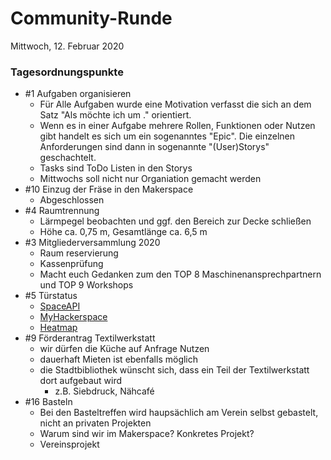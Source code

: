 # **Community-Runde**
Mittwoch, 12. Februar 2020

### Tagesordnungspunkte

* #1 Aufgaben organisieren
  * Für Alle Aufgaben wurde eine Motivation verfasst die sich an dem Satz "Als <Rolle> möchte ich <Funktion> um <Nutzen>." orientiert.
  * Wenn es in einer Aufgabe mehrere Rollen, Funktionen oder Nutzen gibt handelt es sich um ein sogenanntes "Epic". Die einzelnen Anforderungen sind dann in sogenannte "(User)Storys" geschachtelt.
  * Tasks sind ToDo Listen in den Storys
  * Mittwochs soll nicht nur Organiation gemacht werden
* #10 Einzug der Fräse in den Makerspace
  * Abgeschlossen
* #4 Raumtrennung
  * Lärmpegel beobachten und ggf. den Bereich zur Decke schließen
  * Höhe ca. 0,75 m, Gesamtlänge ca. 6,5 m
* #3 Mitgliederversammlung 2020
  * Raum reservierung
  * Kassenprüfung
  * Macht euch Gedanken zum den TOP 8 Maschinenansprechpartnern und TOP 9 Workshops
* #5 Türstatus
  * [SpaceAPI](www.spaceapi.io)
  * [MyHackerspace](https://spaceapi.io/apps/my-hackerspace/)
  * [Heatmap](https://spaceapi.vanheusden.com/show.php?id=Makerspace+G%C3%BCtersloh)
* #9 Förderantrag Textilwerkstatt
  * wir dürfen die Küche auf Anfrage Nutzen
  * dauerhaft Mieten ist ebenfalls möglich
  * die Stadtbibliothek wünscht sich, dass ein Teil der Textilwerkstatt dort aufgebaut wird
    * z.B. Siebdruck, Nähcafé
* #16 Basteln
  * Bei den Basteltreffen wird haupsächlich am Verein selbst gebastelt, nicht an privaten Projekten
  * Warum sind wir im Makerspace? Konkretes Projekt?
  * Vereinsprojekt